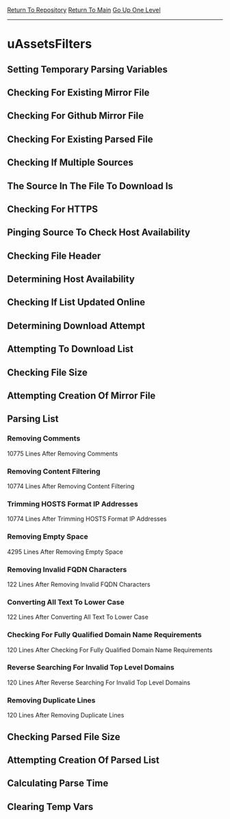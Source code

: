 [Return To Repository](https://github.com/deathbybandaid/piholeparser/)
[Return To Main](https://github.com/deathbybandaid/piholeparser/blob/master/RecentRunLogs/Mainlog.md)
[Go Up One Level](https://github.com/deathbybandaid/piholeparser/blob/master/RecentRunLogs/TopLevelScripts/30-Processing-External-Blacklists.md)
____________________________________
# uAssetsFilters
## Setting Temporary Parsing Variables
## Checking For Existing Mirror File
## Checking For Github Mirror File
## Checking For Existing Parsed File
## Checking If Multiple Sources
## The Source In The File To Download Is
## Checking For HTTPS
## Pinging Source To Check Host Availability
## Checking File Header
## Determining Host Availability
## Checking If List Updated Online
## Determining Download Attempt
## Attempting To Download List
## Checking File Size
## Attempting Creation Of Mirror File
## Parsing List
### Removing Comments
10775 Lines After Removing Comments
### Removing Content Filtering
10774 Lines After Removing Content Filtering
### Trimming HOSTS Format IP Addresses
10774 Lines After Trimming HOSTS Format IP Addresses
### Removing Empty Space
4295 Lines After Removing Empty Space
### Removing Invalid FQDN Characters
122 Lines After Removing Invalid FQDN Characters
### Converting All Text To Lower Case
122 Lines After Converting All Text To Lower Case
### Checking For Fully Qualified Domain Name Requirements
120 Lines After Checking For Fully Qualified Domain Name Requirements
### Reverse Searching For Invalid Top Level Domains
120 Lines After Reverse Searching For Invalid Top Level Domains
### Removing Duplicate Lines
120 Lines After Removing Duplicate Lines
## Checking Parsed File Size
## Attempting Creation Of Parsed List
## Calculating Parse Time
## Clearing Temp Vars
